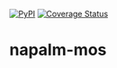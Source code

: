 [![PyPI](https://img.shields.io/pypi/v/napalm-mos.svg)](https://pypi.python.org/pypi/napalm-mos)
[![Coverage Status](https://coveralls.io/repos/github/napalm-automation-community/napalm-mos/badge.svg?branch=master)](https://coveralls.io/github/napalm-automation-community/napalm-mos)


# napalm-mos
